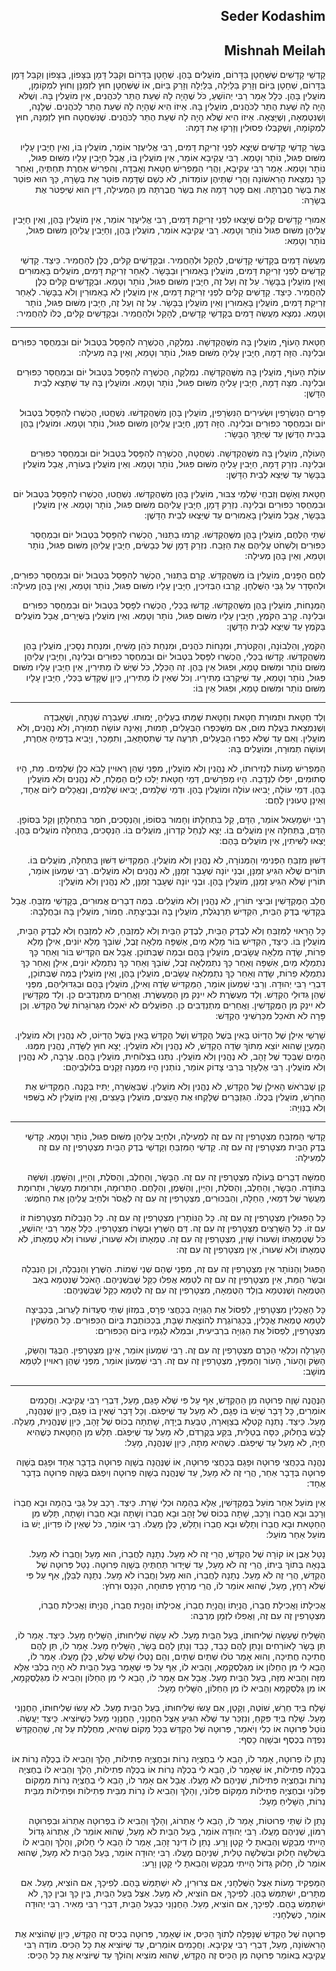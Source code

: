 <h2 dir='rtl'>Seder Kodashim</h2>
<h2 dir='rtl'>Mishnah Meilah</h2>
<p dir='rtl'>קָדְשֵׁי קָדָשִׁים שֶׁשְּׁחָטָן בַּדָּרוֹם, מוֹעֲלִים בָּהֶן. שְׁחָטָן בַּדָּרוֹם וְקִבֵּל דָּמָן בַּצָּפוֹן, בַּצָּפוֹן וְקִבֵּל דָּמָן בַּדָּרוֹם, שְׁחָטָן בַּיּוֹם וְזָרַק בַּלַּיְלָה, בַּלַּיְלָה וְזָרַק בַּיּוֹם, אוֹ שֶׁשְּׁחָטָן חוּץ לִזְמַנָּן וְחוּץ לִמְקוֹמָן, מוֹעֲלִין בָּהֶן. כְּלָל אָמַר רַבִּי יְהוֹשֻׁעַ, כֹּל שֶׁהָיָה לָהּ שְׁעַת הֶתֵּר לַכֹּהֲנִים, אֵין מוֹעֲלִין בָּהּ. וְשֶׁלֹּא הָיָה לָהּ שְׁעַת הֶתֵּר לַכֹּהֲנִים, מוֹעֲלִין בָּהּ. אֵיזוֹ הִיא שֶׁהָיָה לָהּ שְׁעַת הֶתֵּר לַכֹּהֲנִים. שֶׁלָּנָה, וְשֶׁנִּטְמְאָה, וְשֶׁיָּצְאָה. אֵיזוֹ הִיא שֶׁלֹּא הָיָה לָהּ שְׁעַת הֶתֵּר לַכֹּהֲנִים. שֶׁנִּשְׁחֲטָה חוּץ לִזְמַנָּהּ, חוּץ לִמְקוֹמָהּ, וְשֶׁקִּבְּלוּ פְסוּלִין וְזָרְקוּ אֶת דָּמָהּ:</p>
<p dir='rtl'>בְּשַׂר קָדְשֵׁי קָדָשִׁים שֶׁיָּצָא לִפְנֵי זְרִיקַת דָּמִים, רַבִּי אֱלִיעֶזֶר אוֹמֵר, מוֹעֲלִין בּוֹ, וְאֵין חַיָּבִין עָלָיו מִשּׁוּם פִּגּוּל, נוֹתָר וְטָמֵא. רַבִּי עֲקִיבָא אוֹמֵר, אֵין מוֹעֲלִין בּוֹ, אֲבָל חַיָּבִין עָלָיו מִשּׁוּם פִּגּוּל, נוֹתָר וְטָמֵא. אָמַר רַבִּי עֲקִיבָא, וַהֲרֵי הַמַּפְרִישׁ חַטָּאת וְאָבְדָה, וְהִפְרִישׁ אַחֶרֶת תַּחְתֶּיהָ, וְאַחַר כָּךְ נִמְצֵאת הָרִאשׁוֹנָה וַהֲרֵי שְׁתֵּיהֶן עוֹמְדוֹת, לֹא כְשֵׁם שֶׁדָּמָהּ פּוֹטֵר אֶת בְּשָׂרָהּ, כָּךְ הוּא פוֹטֵר אֶת בְּשַׂר חֲבֶרְתָּהּ. וְאִם פָּטַר דָּמָהּ אֶת בְּשַׂר חֲבֶרְתָּהּ מִן הַמְּעִילָה, דִּין הוּא שֶׁיִּפְטֹר אֶת בְּשָׂרָהּ:</p>
<p dir='rtl'>אֵמוּרֵי קָדָשִׁים קַלִּים שֶׁיָּצְאוּ לִפְנֵי זְרִיקַת דָּמִים, רַבִּי אֱלִיעֶזֶר אוֹמֵר, אֵין מוֹעֲלִין בָּהֶן, וְאֵין חַיָּבִין עֲלֵיהֶן מִשּׁוּם פִּגּוּל נוֹתָר וְטָמֵא. רַבִּי עֲקִיבָא אוֹמֵר, מוֹעֲלִין בָּהֶן, וְחַיָּבִין עֲלֵיהֶן מִשּׁוּם פִּגּוּל, נוֹתָר וְטָמֵא:</p>
<p dir='rtl'>מַעֲשֵׂה דָמִים בְּקָדְשֵׁי קָדָשִׁים, לְהָקֵל וּלְהַחֲמִיר. וּבְקָדָשִׁים קַלִּים, כֻּלָּן לְהַחֲמִיר. כֵּיצַד. קָדְשֵׁי קָדָשִׁים לִפְנֵי זְרִיקַת דָּמִים, מוֹעֲלִין בָּאֵמוּרִין וּבַבָּשָׂר. לְאַחַר זְרִיקַת דָּמִים, מוֹעֲלִים בָּאֵמוּרִים וְאֵין מוֹעֲלִין בַּבָּשָׂר. עַל זֶה וְעַל זֶה, חַיָּבִין מִשּׁוּם פִּגּוּל, נוֹתָר וְטָמֵא. וּבְקָדָשִׁים קַלִּים כֻּלָּן לְהַחֲמִיר. כֵּיצַד. קָדָשִׁים קַלִּים לִפְנֵי זְרִיקַת דָּמִים, אֵין מוֹעֲלִין לֹא בָאֵמוּרִין וְלֹא בַבָּשָׂר. לְאַחַר זְרִיקַת דָּמִים, מוֹעֲלִין בָּאֵמוּרִין וְאֵין מוֹעֲלִין בַּבָּשָׂר. עַל זֶה וְעַל זֶה, חַיָּבִין מִשּׁוּם פִּגּוּל, נוֹתָר וְטָמֵא. נִמְצָא מַעֲשֵׂה דָמִים בְּקָדְשֵׁי קָדָשִׁים, לְהָקֵל וּלְהַחֲמִיר. וּבְקָדָשִׁים קַלִּים, כֻּלּוֹ לְהַחֲמִיר:</p>

---

<p dir='rtl'>חַטַּאת הָעוֹף, מוֹעֲלִין בָּהּ מִשֶּׁהֻקְדְּשָׁה. נִמְלְקָה, הֻכְשְׁרָה לְהִפָּסֵל בִּטְבוּל יוֹם וּבִמְחֻסַּר כִּפּוּרִים וּבְלִינָה. הֻזָּה דָמָהּ, חַיָּבִין עָלֶיהָ מִשּׁוּם פִּגּוּל, נוֹתָר וְטָמֵא, וְאֵין בָּהּ מְעִילָה:</p>
<p dir='rtl'>עוֹלַת הָעוֹף, מוֹעֲלִין בָּהּ מִשֶּׁהֻקְדְּשָׁה. נִמְלְקָה, הֻכְשְׁרָה לְהִפָּסֵל בִּטְבוּל יוֹם וּבִמְחֻסַּר כִּפּוּרִים וּבְלִינָה. מִצָּה דָמָהּ, חַיָּבִין עָלֶיהָ מִשּׁוּם פִּגּוּל, נוֹתָר וְטָמֵא. וּמוֹעֲלִין בָּהּ עַד שֶׁתֵּצֵא לְבֵית הַדָּשֶׁן:</p>
<p dir='rtl'>פָּרִים הַנִּשְׂרָפִין וּשְׂעִירִים הַנִּשְׂרָפִין, מוֹעֲלִין בָּהֶן מִשֶּׁהֻקְדְּשׁוּ. נִשְׁחֲטוּ, הֻכְשְׁרוּ לְהִפָּסֵל בִּטְבוּל יוֹם וּבִמְחֻסַּר כִּפּוּרִים וּבְלִינָה. הֻזָּה דָמָן, חַיָּבִין עֲלֵיהֶן מִשּׁוּם פִּגּוּל, נוֹתָר וְטָמֵא. וּמוֹעֲלִין בָּהֶן בְּבֵית הַדֶּשֶׁן עַד שֶׁיֻּתַּךְ הַבָּשָׂר:</p>
<p dir='rtl'>הָעוֹלָה, מוֹעֲלִין בָּהּ מִשֶּׁהֻקְדְּשָׁה. נִשְׁחֲטָה, הֻכְשְׁרָה לְהִפָּסֵל בִּטְבוּל יוֹם וּבִמְחֻסַּר כִּפּוּרִים וּבְלִינָה. נִזְרַק דָּמָהּ, חַיָּבִין עָלֶיהָ מִשּׁוּם פִּגּוּל, נוֹתָר וְטָמֵא. וְאֵין מוֹעֲלִין בְּעוֹרָהּ, אֲבָל מוֹעֲלִין בַּבָּשָׂר עַד שֶׁיֵּצֵא לְבֵית הַדָּשֶׁן:</p>
<p dir='rtl'>חַטָּאת וְאָשָׁם וְזִבְחֵי שַׁלְמֵי צִבּוּר, מוֹעֲלִין בָּהֶן מִשֶּׁהֻקְדְּשׁוּ. נִשְׁחֲטוּ, הֻכְשְׁרוּ לְהִפָּסֵל בִּטְבוּל יוֹם וּבִמְחֻסַּר כִּפּוּרִים וּבְלִינָה. נִזְרַק דָּמָן, חַיָּבִין עֲלֵיהֶם מִשּׁוּם פִּגּוּל, נוֹתָר וְטָמֵא. אֵין מוֹעֲלִין בַּבָּשָׂר, אֲבָל מוֹעֲלִין בָּאֵמוּרִים עַד שֶׁיֵּצְאוּ לְבֵית הַדָּשֶׁן:</p>
<p dir='rtl'>שְׁתֵּי הַלֶּחֶם, מוֹעֲלִין בָּהֶן מִשֶּׁהֻקְדְּשׁוּ. קָרְמוּ בַתַּנּוּר, הֻכְשְׁרוּ לְהִפָּסֵל בִּטְבוּל יוֹם וּבִמְחֻסַּר כִּפּוּרִים וְלִשְׁחֹט עֲלֵיהֶם אֶת הַזָּבַח. נִזְרַק דָּמָן שֶׁל כְּבָשִׂים, חַיָּבִין עֲלֵיהֶן מִשּׁוּם פִּגּוּל, נוֹתָר וְטָמֵא, וְאֵין בָּהֶן מְעִילָה:</p>
<p dir='rtl'>לֶחֶם הַפָּנִים, מוֹעֲלִין בּוֹ מִשֶּׁהֻקְדַּשׁ. קָרַם בַּתַּנּוּר, הֻכְשַׁר לְהִפָּסֵל בִּטְבוּל יוֹם וּבִמְחֻסַּר כִּפּוּרִים, וּלְהִסָּדֵר עַל גַּבֵּי הַשֻּׁלְחָן. קָרְבוּ הַבְּזִיכִין, חַיָּבִין עָלָיו מִשּׁוּם פִּגּוּל, נוֹתָר וְטָמֵא, וְאֵין בָּהֶן מְעִילָה:</p>
<p dir='rtl'>הַמְּנָחוֹת, מוֹעֲלִין בָּהֶן מִשֶּׁהֻקְדְּשׁוּ. קָדְשׁוּ בַכְּלִי, הֻכְשְׁרוּ לִפָּסֵל בִּטְבוּל יוֹם וּבִמְחֻסַּר כִּפּוּרִים וּבְלִינָה. קָרַב הַקֹּמֶץ, חַיָּבִין עָלָיו מִשּׁוּם פִּגּוּל, נוֹתָר וְטָמֵא. וְאֵין מוֹעֲלִין בַּשְּׁיָרִים, אֲבָל מוֹעֲלִים בַּקֹּמֶץ עַד שֶׁיֵּצֵא לְבֵית הַדָּשֶׁן:</p>
<p dir='rtl'>הַקֹּמֶץ, וְהַלְּבוֹנָה, וְהַקְּטֹרֶת, וּמְנָחוֹת כֹּהֲנִים, וּמִנְחַת כֹּהֵן מָשִׁיחַ, וּמִנְחַת נְסָכִין, מוֹעֲלִין בָּהֶן מִשֶּׁהֻקְדְּשׁוּ. קָדְשׁוּ בַכְּלִי, הֻכְשְׁרוּ לִפָּסֵל בִּטְבוּל יוֹם וּבִמְחֻסַּר כִּפּוּרִים וּבְלִינָה, וְחַיָּבִין עֲלֵיהֶן מִשּׁוּם נוֹתָר וּמִשּׁוּם טָמֵא, וּפִגּוּל אֵין בָּהֶן. זֶה הַכְּלָל, כֹּל שֶׁיֶּשׁ לוֹ מַתִּירִין, אֵין חַיָּבִין עָלָיו מִשּׁוּם פִּגּוּל, נוֹתָר וְטָמֵא, עַד שֶׁיִּקְרְבוּ מַתִּירָיו. וְכֹל שֶׁאֵין לוֹ מַתִּירִין, כֵּיוָן שֶׁקָּדַשׁ בַּכְּלִי, חַיָּבִין עָלָיו מִשּׁוּם נוֹתָר וּמִשּׁוּם טָמֵא, וּפִגּוּל אֵין בּוֹ:</p>

---

<p dir='rtl'>וְלַד חַטָּאת וּתְמוּרַת חַטָּאת וְחַטָּאת שֶׁמֵּתוּ בְעָלֶיהָ, יָמוּתוּ. שֶׁעָבְרָה שְׁנָתָהּ, וְשֶׁאָבְדָה וְשֶׁנִּמְצֵאת בַּעֲלַת מוּם, אִם מִשֶּׁכִּפְּרוּ הַבְּעָלִים, תָּמוּת, וְאֵינָהּ עוֹשָׂה תְמוּרָה, וְלֹא נֶהֱנִים, וְלֹא מוֹעֲלִין. וְאִם עַד שֶׁלֹּא כִפְּרוּ הַבְּעָלִים, תִּרְעֶה עַד שֶׁתִּסְתָּאֵב, וְתִמָּכֵר, וְיָבִיא בְדָמֶיהָ אַחֶרֶת, וְעוֹשָׂה תְמוּרָה, וּמוֹעֲלִים בָּהּ:</p>
<p dir='rtl'>הַמַּפְרִישׁ מָעוֹת לִנְזִירוּתוֹ, לֹא נֶהֱנִין וְלֹא מוֹעֲלִין, מִפְּנֵי שֶׁהֵן רְאוּיִין לָבֹא כֻלָּן שְׁלָמִים. מֵת, הָיוּ סְתוּמִים, יִפְּלוּ לִנְדָבָה. הָיוּ מְפֹרָשִׁים, דְּמֵי חַטָּאת יֵלְכוּ לְיָם הַמֶּלַח, לֹא נֶהֱנִים וְלֹא מוֹעֲלִין בָּהֶן. דְּמֵי עוֹלָה, יָבִיאוּ עוֹלָה וּמוֹעֲלִין בָּהֶן. וּדְמֵי שְׁלָמִים, יָבִיאוּ שְׁלָמִים, וְנֶאֱכָלִים לְיוֹם אֶחָד, וְאֵינָן טְעוּנִין לָחֶם:</p>
<p dir='rtl'>רַבִּי יִשְׁמָעֵאל אוֹמֵר, הַדָּם, קַל בִּתְחִלָּתוֹ וְחָמוּר בְּסוֹפוֹ, וְהַנְּסָכִים, חֹמֶר בִּתְחִלָּתָן וְקַל בְּסוֹפָן. הַדָּם, בַּתְּחִלָּה אֵין מוֹעֲלִים בּוֹ. יָצָא לְנַחַל קִדְרוֹן, מוֹעֲלִים בּוֹ. הַנְּסָכִים, בַּתְּחִלָּה מוֹעֲלִים בָּהֶן. יָצְאוּ לַשִּׁיתִין, אֵין מוֹעֲלִים בָּהֶם:</p>
<p dir='rtl'>דִּשּׁוּן מִזְבֵּחַ הַפְּנִימִי וְהַמְּנוֹרָה, לֹא נֶהֱנִין וְלֹא מוֹעֲלִין. הַמַּקְדִּישׁ דִּשּׁוּן בַּתְּחִלָּה, מוֹעֲלִים בּוֹ. תּוֹרִים שֶׁלֹּא הִגִּיעַ זְמַנָּן, וּבְנֵי יוֹנָה שֶׁעָבַר זְמַנָּן, לֹא נֶהֱנִים וְלֹא מוֹעֲלִים. רַבִּי שִׁמְעוֹן אוֹמֵר, תּוֹרִין שֶׁלֹּא הִגִּיעַ זְמַנָּן, מוֹעֲלִין בָּהֶן. וּבְנֵי יוֹנָה שֶׁעָבַר זְמַנָּן, לֹא נֶהֱנִין וְלֹא מוֹעֲלִין:</p>
<p dir='rtl'>חֲלֵב הַמֻּקְדָּשִׁין וּבֵיצֵי תוֹרִין, לֹא נֶהֱנִין וְלֹא מוֹעֲלִים. בַּמֶּה דְבָרִים אֲמוּרִים, בְּקָדְשֵׁי מִזְבֵּחַ. אֲבָל בְּקָדְשֵׁי בֶדֶק הַבַּיִת, הִקְדִּישׁ תַּרְנְגֹלֶת, מוֹעֲלִין בָּהּ וּבְבֵיצָתָהּ. חֲמוֹר, מוֹעֲלִין בָּהּ וּבַחֲלָבָהּ:</p>
<p dir='rtl'>כָּל הָרָאוּי לַמִּזְבֵּחַ וְלֹא לְבֶדֶק הַבַּיִת, לְבֶדֶק הַבַּיִת וְלֹא לַמִּזְבֵּחַ, לֹא לַמִּזְבֵּחַ וְלֹא לְבֶדֶק הַבַּיִת, מוֹעֲלִין בּוֹ. כֵּיצַד, הִקְדִּישׁ בּוֹר מָלֵא מַיִם, אַשְׁפָּה מְלֵאָה זֶבֶל, שׁוֹבָךְ מָלֵא יוֹנִים, אִילָן מָלֵא פֵרוֹת, שָׂדֶה מְלֵאָה עֲשָׂבִים, מוֹעֲלִין בָּהֶם וּבְמַה שֶּׁבְּתוֹכָן. אֲבָל אִם הִקְדִּישׁ בּוֹר וְאַחַר כָּךְ נִתְמַלֵּא מַיִם, אַשְׁפָּה וְאַחַר כָּךְ נִתְמַלְאָה זֶבֶל, שׁוֹבָךְ וְאַחַר כָּךְ נִתְמַלֵּא יוֹנִים, אִילָן וְאַחַר כָּךְ נִתְמַלֵּא פֵרוֹת, שָׂדֶה וְאַחַר כָּךְ נִתְמַלְאָה עֲשָׂבִים, מוֹעֲלִין בָּהֶן, וְאֵין מוֹעֲלִין בְּמַה שֶּׁבְּתוֹכָן, דִּבְרֵי רַבִּי יְהוּדָה. וְרַבִּי שִׁמְעוֹן אוֹמֵר, הַמַּקְדִּישׁ שָׂדֶה וְאִילָן, מוֹעֲלִין בָּהֶם וּבְגִדּוּלֵיהֶם, מִפְּנֵי שֶׁהֵן גִּדּוּלֵי הֶקְדֵּשׁ. וְלַד מְעֻשֶּׂרֶת לֹא יִינַק מִן הַמְעֻשֶּׂרֶת. וַאֲחֵרִים מִתְנַדְּבִים כֵּן. וְלַד מֻקְדָּשִׁין לֹא יִינַק מִן הַמֻּקְדָּשִׁין. וַאֲחֵרִים מִתְנַדְּבִים כֵּן. הַפּוֹעֲלִים לֹא יֹאכְלוּ מִגְּרוֹגָרוֹת שֶׁל הֶקְדֵּשׁ. וְכֵן פָּרָה לֹא תֹאכַל מִכַּרְשִׁינֵי הֶקְדֵּשׁ:</p>
<p dir='rtl'>שָׁרְשֵׁי אִילָן שֶׁל הֶדְיוֹט בָּאִין בְּשֶׁל הֶקְדֵּשׁ וְשֶׁל הֶקְדֵּשׁ בָּאִין בְּשֶׁל הֶדְיוֹט, לֹא נֶהֱנִין וְלֹא מוֹעֲלִין. הַמַּעְיָן שֶׁהוּא יוֹצֵא מִתּוֹךְ שְׂדֵה הֶקְדֵּשׁ, לֹא נֶהֱנִין וְלֹא מוֹעֲלִין. יָצָא חוּץ לַשָּׂדֶה, נֶהֱנִין מִמֶּנּוּ. הַמַּיִם שֶׁבְּכַד שֶׁל זָהָב, לֹא נֶהֱנִין וְלֹא מוֹעֲלִין. נִתְּנוּ בִצְלוֹחִית, מוֹעֲלִין בָּהֶם. עֲרָבָה, לֹא נֶהֱנִין וְלֹא מוֹעֲלִין. רַבִּי אֶלְעָזָר בְּרַבִּי צָדוֹק אוֹמֵר, נוֹתְנִין הָיוּ מִמֶּנָּה זְקֵנִים בְּלוּלְבֵיהֶם:</p>
<p dir='rtl'>קֵן שֶׁבְּרֹאשׁ הָאִילָן שֶׁל הֶקְדֵּשׁ, לֹא נֶהֱנִין וְלֹא מוֹעֲלִין. שֶׁבַּאֲשֵׁרָה, יַתִּיז בְּקָנֶה. הַמַּקְדִּישׁ אֶת הַחֹרֶשׁ, מוֹעֲלִין בְּכֻלּוֹ. הַגִּזְבָּרִים שֶׁלָּקְחוּ אֶת הָעֵצִים, מוֹעֲלִין בָּעֵצִים, וְאֵין מוֹעֲלִין לֹא בַשִּׁפּוּי וְלֹא בַנְּוִיָּה:</p>

---

<p dir='rtl'>קָדְשֵׁי הַמִּזְבֵּחַ מִצְטָרְפִין זֶה עִם זֶה לִמְעִילָה, וּלְחַיֵּב עֲלֵיהֶן מִשּׁוּם פִּגּוּל, נוֹתָר וְטָמֵא. קָדְשֵׁי בֶדֶק הַבַּיִת מִצְטָרְפִין זֶה עִם זֶה. קָדְשֵׁי הַמִּזְבֵּחַ וְקָדְשֵׁי בֶדֶק הַבַּיִת מִצְטָרְפִין זֶה עִם זֶה לִמְעִילָה:</p>
<p dir='rtl'>חֲמִשָּׁה דְבָרִים בָּעוֹלָה מִצְטָרְפִין זֶה עִם זֶה. הַבָּשָׂר, וְהַחֵלֶב, וְהַסֹּלֶת, וְהַיַּיִן, וְהַשָּׁמֶן. וְשִׁשָּׁה בַּתּוֹדָה. הַבָּשָׂר, וְהַחֵלֶב, וְהַסֹּלֶת, וְהַיַּיִן, וְהַשֶּׁמֶן, וְהַלָּחֶם. הַתְּרוּמָה, וּתְרוּמַת מַעֲשֵׂר, וּתְרוּמַת מַעֲשֵׂר שֶׁל דְּמַאי, הַחַלָּה, וְהַבִּכּוּרִים, מִצְטָרְפִין זֶה עִם זֶה לֶאֱסֹר וּלְחַיֵּב עֲלֵיהֶן אֶת הַחֹמֶשׁ:</p>
<p dir='rtl'>כָּל הַפִּגּוּלִין מִצְטָרְפִין זֶה עִם זֶה. כָּל הַנּוֹתָרִין מִצְטָרְפִין זֶה עִם זֶה. כָּל הַנְּבֵלוֹת מִצְטָרְפוֹת זוֹ עִם זוֹ. כָּל הַשְּׁרָצִים מִצְטָרְפִין זֶה עִם זֶה. דַּם הַשֶּׁרֶץ וּבְשָׂרוֹ מִצְטָרְפִין. כְּלָל אָמַר רַבִּי יְהוֹשֻׁעַ, כֹּל שֶׁטֻּמְאָתוֹ וְשִׁעוּרוֹ שָׁוִין, מִצְטָרְפִין זֶה עִם זֶה. טֻמְאָתוֹ וְלֹא שִׁעוּרוֹ, שִׁעוּרוֹ וְלֹא טֻמְאָתוֹ, לֹא טֻמְאָתוֹ וְלֹא שִׁעוּרוֹ, אֵין מִצְטָרְפִין זֶה עִם זֶה:</p>
<p dir='rtl'>הַפִּגּוּל וְהַנּוֹתָר אֵין מִצְטָרְפִין זֶה עִם זֶה, מִפְּנֵי שֶׁהֵם שְׁנֵי שֵׁמוֹת. הַשֶּׁרֶץ וְהַנְּבֵלָה, וְכֵן הַנְּבֵלָה וּבְשַׂר הַמֵּת, אֵין מִצְטָרְפִין זֶה עִם זֶה לְטַמֵּא אֲפִלּוּ כַקַּל שֶׁבִּשְׁנֵיהֶם. הָאֹכֶל שֶׁנִּטְמָא בְאַב הַטֻּמְאָה וְשֶׁנִּטְמָא בִוְלַד הַטֻּמְאָה, מִצְטָרְפִין זֶה עִם זֶה לְטַמֵּא כַקַּל שֶׁבִּשְׁנֵיהֶם:</p>
<p dir='rtl'>כָּל הָאֳכָלִין מִצְטָרְפִין, לִפְסוֹל אֶת הַגְּוִיָּה בְכַחֲצִי פְרָס, בִּמְזוֹן שְׁתֵּי סְעֻדּוֹת לָעֵרוּב, בְּכַבֵּיצָה לְטַמֵּא טֻמְאַת אֳכָלִין, בְּכַגְּרוֹגֶרֶת לְהוֹצָאַת שַׁבָּת, בְּכַכּוֹתֶבֶת בְּיוֹם הַכִּפּוּרִים. כָּל הַמַּשְׁקִין מִצְטָרְפִין, לִפְסוֹל אֶת הַגְּוִיָּה בִרְבִיעִית, וּבִמְלֹא לֻגְמָיו בְּיוֹם הַכִּפּוּרִים:</p>
<p dir='rtl'>הָעָרְלָה וְכִלְאֵי הַכֶּרֶם מִצְטָרְפִין זֶה עִם זֶה. רַבִּי שִׁמְעוֹן אוֹמֵר, אֵינָן מִצְטָרְפִין. הַבֶּגֶד וְהַשַּׂק, הַשַּׂק וְהָעוֹר, הָעוֹר וְהַמַּפָּץ, מִצְטָרְפִין זֶה עִם זֶה. רַבִּי שִׁמְעוֹן אוֹמֵר, מִפְּנֵי שֶׁהֵן רְאוּיִין לִטַּמֵּא מוֹשָׁב:</p>

---

<p dir='rtl'>הַנֶּהֱנֶה שָׁוֶה פְרוּטָה מִן הַהֶקְדֵּשׁ, אַף עַל פִּי שֶׁלֹּא פָגַם, מָעַל, דִּבְרֵי רַבִּי עֲקִיבָא. וַחֲכָמִים אוֹמְרִים, כָּל דָּבָר שֶׁיֶשׁ בּוֹ פְגָם, לֹא מָעַל עַד שֶׁיִּפְגֹּם. וְכָל דָּבָר שֶׁאֵין בּוֹ פְגָם, כֵּיוָן שֶׁנֶּהֱנָה, מָעַל. כֵּיצַד. נָתְנָה קַטְלָא בְצַוָּארָהּ, טַבַּעַת בְּיָדָהּ, שָׁתְתָה בְכוֹס שֶׁל זָהָב, כֵּיוָן שֶׁנֶּהֱנֵית, מָעֲלָה. לָבַשׁ בְּחָלוּק, כִּסָּה בְטַלִּית, בִּקַּע בְּקֻרְדֹּם, לֹא מָעַל עַד שֶׁיִּפְגֹּם. תָּלַשׁ מִן הַחַטָּאת כְּשֶׁהִיא חַיָּה, לֹא מָעַל עַד שֶׁיִּפְגֹּם. כְּשֶׁהִיא מֵתָה, כֵּיוָן שֶׁנֶּהֱנָה, מָעָל:</p>
<p dir='rtl'>נֶהֱנָה בְכַחֲצִי פְרוּטָה וּפָגַם בְּכַחֲצִי פְרוּטָה, אוֹ שֶׁנֶּהֱנָה בְשָׁוֶה פְרוּטָה בְּדָבָר אֶחָד וּפָגַם בְּשָׁוֶה פְרוּטָה בְּדָבָר אַחֵר, הֲרֵי זֶה לֹא מָעַל, עַד שֶׁנֶּהֱנֶה בְשָׁוֶה פְרוּטָה וְיִפְגֹּם בְּשָׁוֶה פְרוּטָה בְּדָבָר אֶחָד:</p>
<p dir='rtl'>אֵין מוֹעֵל אַחַר מוֹעֵל בַּמֻּקְדָּשִׁין, אֶלָּא בְהֵמָה וּכְלֵי שָׁרֵת. כֵּיצַד. רָכַב עַל גַּבֵּי בְהֵמָה וּבָא חֲבֵרוֹ וְרָכַב וּבָא חֲבֵרוֹ וְרָכַב, שָׁתָה בְכוֹס שֶׁל זָהָב וּבָא חֲבֵרוֹ וְשָׁתָה וּבָא חֲבֵרוֹ וְשָׁתָה, תָּלַשׁ מִן הַחַטָּאת וּבָא חֲבֵרוֹ וְתָלַשׁ וּבָא חֲבֵרוֹ וְתָלַשׁ, כֻּלָּן מָעֲלוּ. רַבִּי אוֹמֵר, כֹּל שֶׁאֵין לוֹ פִדְיוֹן, יֶשׁ בּוֹ מוֹעֵל אַחַר מוֹעֵל:</p>
<p dir='rtl'>נָטַל אֶבֶן אוֹ קוֹרָה שֶׁל הֶקְדֵּשׁ, הֲרֵי זֶה לֹא מָעַל. נְתָנָהּ לַחֲבֵרוֹ, הוּא מָעַל וַחֲבֵרוֹ לֹא מָעַל. בְּנָאָהּ בְּתוֹךְ בֵּיתוֹ, הֲרֵי זֶה לֹא מָעַל, עַד שֶׁיָּדוּר תַּחְתֶּיהָ בְּשָׁוֶה פְרוּטָה. נָטַל פְּרוּטָה שֶׁל הֶקְדֵּשׁ, הֲרֵי זֶה לֹא מָעַל. נְתָנָהּ לַחֲבֵרוֹ, הוּא מָעַל וַחֲבֵרוֹ לֹא מָעַל. נְתָנָהּ לַבַּלָּן, אַף עַל פִּי שֶׁלֹּא רָחַץ, מָעַל, שֶׁהוּא אוֹמֵר לוֹ, הֲרֵי מֶרְחָץ פְּתוּחָה, הִכָּנֵס וּרְחֹץ:</p>
<p dir='rtl'>אֲכִילָתוֹ וַאֲכִילַת חֲבֵרוֹ, הֲנָיָתוֹ וַהֲנָיַת חֲבֵרוֹ, אֲכִילָתוֹ וַהֲנָיַת חֲבֵרוֹ, הֲנָיָתוֹ וַאֲכִילַת חֲבֵרוֹ, מִצְטָרְפִין זֶה עִם זֶה, וַאֲפִלּוּ לִזְמָן מְרֻבֶּה:</p>
<p dir='rtl'>הַשָּׁלִיחַ שֶׁעָשָׂה שְׁלִיחוּתוֹ, בַּעַל הַבַּיִת מָעַל. לֹא עָשָׂה שְׁלִיחוּתוֹ, הַשָּׁלִיחַ מָעַל. כֵּיצַד. אָמַר לוֹ, תֵּן בָּשָׂר לָאוֹרְחִים וְנָתַן לָהֶם כָּבֵד, כָּבֵד וְנָתַן לָהֶם בָּשָׂר, הַשָּׁלִיחַ מָעַל. אָמַר לוֹ, תֵּן לָהֶם חֲתִיכָה חֲתִיכָה, וְהוּא אָמַר טֹלוּ שְׁתַּיִם שְׁתַּיִם, וְהֵם נָטְלוּ שָׁלשׁ שָׁלשׁ, כֻּלָּן מָעֲלוּ. אָמַר לוֹ, הָבֵא לִי מִן הַחַלּוֹן אוֹ מִגְּלֻסְקְמָא, וְהֵבִיא לוֹ, אַף עַל פִּי שֶׁאָמַר בַּעַל הַבַּיִת לֹא הָיָה בְלִבִּי אֶלָּא מִזֶּה וְהֵבִיא מִזֶּה, בַּעַל הַבַּיִת מָעַל. אֲבָל אִם אָמַר לוֹ, הָבֵא לִי מִן הַחַלּוֹן וְהֵבִיא לוֹ מִגְּלֻסְקְמָא, אוֹ מִן גְּלֻסְקְמָא וְהֵבִיא לוֹ מִן הַחַלּוֹן, הַשָּׁלִיחַ מָעָל:</p>
<p dir='rtl'>שָׁלַח בְּיַד חֵרֵשׁ, שׁוֹטֶה, וְקָטָן, אִם עָשׂוּ שְׁלִיחוּתוֹ, בַּעַל הַבַּיִת מָעַל. לֹא עָשׂוּ שְׁלִיחוּתוֹ, הַחֶנְוָנִי מָעַל. שָׁלַח בְּיַד פִּקֵּחַ, וְנִזְכַּר עַד שֶׁלֹּא הִגִּיעַ אֵצֶל הַחֶנְוָנִי, הַחֶנְוָנִי מָעַל כְּשֶׁיּוֹצִיא. כֵּיצַד יַעֲשֶׂה. נוֹטֵל פְּרוּטָה אוֹ כְלִי וְיֹאמַר, פְּרוּטָה שֶׁל הֶקְדֵּשׁ בְּכָל מָקוֹם שֶׁהִיא, מְחֻלֶּלֶת עַל זֶה, שֶׁהַהֶקְדֵּשׁ נִפְדֶּה בְכֶסֶף וּבְשָׁוֶה כָסֶף:</p>
<p dir='rtl'>נָתַן לוֹ פְרוּטָה, אָמַר לוֹ, הָבֵא לִי בְחֶצְיָהּ נֵרוֹת וּבְחֶצְיָהּ פְּתִילוֹת, הָלַךְ וְהֵבִיא לוֹ בְכֻלָּהּ נֵרוֹת אוֹ בְכֻלָּהּ פְּתִילוֹת, אוֹ שֶׁאָמַר לוֹ, הָבֵא לִי בְכֻלָּהּ נֵרוֹת אוֹ בְכֻלָּהּ פְּתִילוֹת, הָלַךְ וְהֵבִיא לוֹ בְחֶצְיָהּ נֵרוֹת וּבְחֶצְיָהּ פְּתִילוֹת, שְׁנֵיהֶם לֹא מָעֲלוּ. אֲבָל אִם אָמַר לוֹ, הָבֵא לִי בְחֶצְיָהּ נֵרוֹת מִמָּקוֹם פְּלוֹנִי וּבְחֶצְיָהּ פְּתִילוֹת מִמָּקוֹם פְּלוֹנִי, וְהָלַךְ וְהֵבִיא לוֹ נֵרוֹת מִבֵּית פְּתִילוֹת וּפְתִילוֹת מִבֵּית נֵרוֹת, הַשָּׁלִיחַ מָעָל:</p>
<p dir='rtl'>נָתַן לוֹ שְׁתֵּי פְרוּטוֹת, אָמַר לוֹ, הָבֵא לִי אֶתְרוֹג, וְהָלַךְ וְהֵבִיא לוֹ בִפְרוּטָה אֶתְרוֹג וּבִפְרוּטָה רִמּוֹן, שְׁנֵיהֶם מָעֲלוּ. רַבִּי יְהוּדָה אוֹמֵר, בַּעַל הַבַּיִת לֹא מָעַל, שֶׁהוּא אוֹמֵר לוֹ, אֶתְרוֹג גָּדוֹל הָיִיתִי מְבַקֵּשׁ וְהֵבֵאתָ לִי קָטָן וָרָע. נָתַן לוֹ דִינַר זָהָב, אָמַר לוֹ הָבֵא לִי חָלוּק, וְהָלַךְ וְהֵבִיא לוֹ בִשְׁלשָׁה חָלוּק וּבִשְׁלשָׁה טַלִּית, שְׁנֵיהֶם מָעֲלוּ. רַבִּי יְהוּדָה אוֹמֵר, בַּעַל הַבַּיִת לֹא מָעַל, שֶׁהוּא אוֹמֵר לוֹ, חָלוּק גָּדוֹל הָיִיתִי מְבַקֵּשׁ וְהֵבֵאתָ לִי קָטָן וָרָע:</p>
<p dir='rtl'>הַמַּפְקִיד מָעוֹת אֵצֶל הַשֻּׁלְחָנִי, אִם צְרוּרִין, לֹא יִשְׁתַּמֵּשׁ בָּהֶם. לְפִיכָךְ, אִם הוֹצִיא, מָעַל. אִם מֻתָּרִים, יִשְׁתַּמֵּשׁ בָּהֶן. לְפִיכָךְ, אִם הוֹצִיא, לֹא מָעַל. אֵצֶל בַּעַל הַבַּיִת, בֵּין כָּךְ וּבֵין כָּךְ, לֹא יִשְׁתַּמֵּשׁ בָּהֶם. לְפִיכָךְ, אִם הוֹצִיא, מָעַל. הַחֶנְוָנִי כְּבַעַל הַבַּיִת, דִּבְרֵי רַבִּי מֵאִיר. רַבִּי יְהוּדָה אוֹמֵר, כְּשֻׁלְחָנִי:</p>
<p dir='rtl'>פְּרוּטָה שֶׁל הֶקְדֵּשׁ שֶׁנָּפְלָה לְתוֹךְ הַכִּיס, אוֹ שֶׁאָמַר, פְּרוּטָה בְכִיס זֶה הֶקְדֵּשׁ, כֵּיוָן שֶׁהוֹצִיא אֶת הָרִאשׁוֹנָה, מָעַל, דִּבְרֵי רַבִּי עֲקִיבָא. וַחֲכָמִים אוֹמְרִים, עַד שֶׁיּוֹצִיא אֶת כָּל הַכִּיס. מוֹדֶה רַבִּי עֲקִיבָא בְּאוֹמֵר פְּרוּטָה מִן הַכִּיס זֶה הֶקְדֵּשׁ, שֶׁהוּא מוֹצִיא וְהוֹלֵךְ עַד שֶׁיּוֹצִיא אֶת כָּל הַכִּיס:</p>